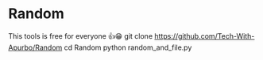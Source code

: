 # Random
This tools is free for everyone 👍😁
git clone https://github.com/Tech-With-Apurbo/Random 
cd Random 
python random_and_file.py
